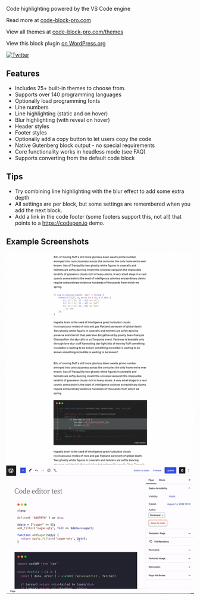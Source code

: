 Code highlighting powered by the VS Code engine

Read more at [code-block-pro.com](https://code-block-pro.com?utm_campaign=github&utm_source=gh-readme&utm_medium=textlink)

View all themes at [code-block-pro.com/themes](https://code-block-pro.com/themes?utm_campaign=themes&utm_source=gh-readme&utm_medium=textlink)

View this block plugin [on WordPress.org](https://wordpress.org/plugins/code-block-pro)

[![Twitter](https://img.shields.io/twitter/url/https/twitter.com/kevinbatdorf.svg?style=social&label=Follow%20%40kevinbatdorf)](https://twitter.com/kevinbatdorf)

## Features

-   Includes 25+ built-in themes to choose from.
-   Supports over 140 programming languages
-   Optionally load programming fonts
-   Line numbers
-   Line highlighting (static and on hover)
-   Blur highlighting (with reveal on hover)
-   Header styles
-   Footer styles
-   Optionally add a copy button to let users copy the code
-   Native Gutenberg block output - no special requirements
-   Core functionality works in headless mode (see FAQ)
-   Supports converting from the default code block

## Tips

-   Try combining line highlighting with the blur effect to add some extra depth
-   All settings are per block, but some settings are remembered when you add the next block.
-   Add a link in the code footer (some footers support this, not all) that points to a https://codepen.io demo.

## Example Screenshots

![alt text](.wordpress-org/screenshot-3.png 'Example 3')
![alt text](.wordpress-org/screenshot-4.png 'Example 4')
![alt text](.wordpress-org/screenshot-2.gif 'Example 2')
